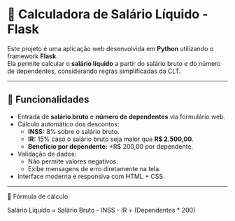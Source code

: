 # 🧮 Calculadora de Salário Líquido - Flask

Este projeto é uma aplicação web desenvolvida em **Python** utilizando o framework **Flask**.  
Ela permite calcular o **salário líquido** a partir do salário bruto e do número de dependentes, considerando regras simplificadas da CLT.

---

## 🚀 Funcionalidades
- Entrada de **salário bruto** e **número de dependentes** via formulário web.
- Cálculo automático dos descontos:
  - **INSS:** 8% sobre o salário bruto.
  - **IR:** 15% caso o salário bruto seja maior que **R$ 2.500,00**.
  - **Benefício por dependente:** +R$ 200,00 por dependente.
- Validação de dados:
  - Não permite valores negativos.
  - Exibe mensagens de erro diretamente na tela.
- Interface moderna e responsiva com HTML + CSS.

---


📝 Fórmula de cálculo

Salário Líquido = Salário Bruto - INSS - IR + (Dependentes * 200)

